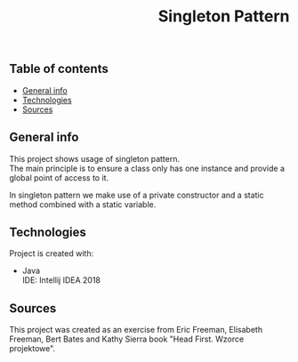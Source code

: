 <h1 align="right">Singleton Pattern</h1><br>

## Table of contents
* [General info](#general-info)
* [Technologies](#technologies)
* [Sources](#sources)

## General info
This project shows usage of singleton pattern.  
The main principle is to ensure a class only has one instance and provide a global point of access to it.  

In singleton pattern we make use of a private constructor and a static method combined with a static variable.

## Technologies
Project is created with:
* Java  
IDE: Intellij IDEA 2018

## Sources
This project was created as an exercise from Eric Freeman, Elisabeth Freeman, Bert Bates and Kathy Sierra book "Head First. Wzorce projektowe".

